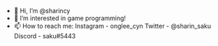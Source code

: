 - 👋 Hi, I’m @sharincy
- 👀 I’m interested in game programming!
- 📫 How to reach me: Instagram - onglee_cyn Twitter - @sharin_saku Discord - saku#5443                      
                       
                       
                       
<!---
sharincy/sharincy is a ✨ special ✨ repository because its `README.md` (this file) appears on your GitHub profile.
You can click the Preview link to take a look at your changes.
--->
